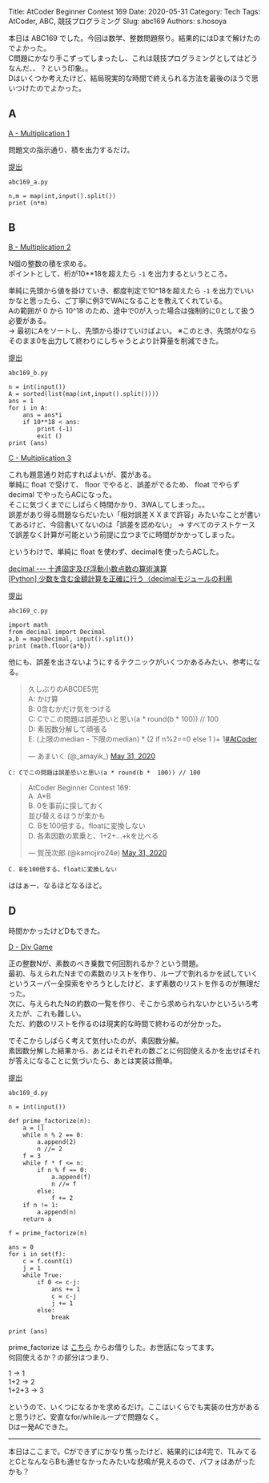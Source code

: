Title: AtCoder Beginner Contest 169
Date: 2020-05-31
Category: Tech
Tags: AtCoder, ABC, 競技プログラミング
Slug: abc169
Authors: s.hosoya

本日は ABC169 でした。今回は数学、整数問題祭り。結果的にはDまで解けたのでよかった。  
C問題にかなり手こずってしまったし、これは競技プログラミングとしてはどうなんだ、、？という印象。。  
Dはいくつか考えたけど、結局現実的な時間で終えられる方法を最後のほうで思いつけたのでよかった。  

## A

[A - Multiplication 1](https://atcoder.jp/contests/abc169/tasks/abc169_a)  

問題文の指示通り、積を出力するだけ。

[提出](https://atcoder.jp/contests/abc169/submissions/13774716)  
~~~
abc169_a.py

n,m = map(int,input().split())
print (n*m)
~~~

## B

[B - Multiplication 2](https://atcoder.jp/contests/abc169/tasks/abc169_b)  

N個の整数の積を求める。  
ポイントとして、桁が10**18を超えたら `-1` を出力するというところ。  

単純に先頭から値を掛けていき、都度判定で10^18を超えたら `-1` を出力でいいかなと思ったら、ご丁寧に例3でWAになることを教えてくれている。  
Aの範囲が 0 から 10^18 のため、途中で0が入った場合は強制的に0として扱う必要がある。  
 → 最初にAをソートし、先頭から掛けていけばよい。 ※このとき、先頭が0ならそのまま0を出力して終わりにしちゃうとより計算量を削減できた。

[提出](https://atcoder.jp/contests/abc169/submissions/13782474)  
~~~
abc169_b.py

n = int(input())
A = sorted(list(map(int,input().split())))
ans = 1
for i in A:
    ans = ans*i
    if 10**18 < ans:
        print (-1)
        exit ()
print (ans)
~~~

[C - Multiplication 3](https://atcoder.jp/contests/abc169/tasks/abc169_c)  

これも題意通り対応すればよいが、罠がある。  
単純に float で受けて、 floor でやると、誤差がでるため、 float でやらず decimal でやったらACになった。  
そこに気づくまでにしばらく時間かかり、3WAしてしまった。。  
誤差があり得る問題ならだいたい「相対誤差ＸＸまで許容」みたいなことが書いてあるけど、今回書いてないのは「誤差を認めない」 → すべてのテストケースで誤差なく計算が可能という前提に立つまでに時間がかかってしまった。  

というわけで、単純に float を使わず、decimalを使ったらACした。  

[decimal --- 十進固定及び浮動小数点数の算術演算](https://docs.python.org/ja/3/library/decimal.html)  
[[Python] 少数を含む金額計算を正確に行う（decimalモジュールの利用](https://www.yoheim.net/blog.php?q=20170805)  

[提出](https://atcoder.jp/contests/abc169/submissions/13782474)  

~~~
abc169_c.py

import math
from decimal import Decimal
a,b = map(Decimal, input().split())
print (math.floor(a*b))
~~~

他にも、誤差を出さないようにするテクニックがいくつかあるみたい、参考になる。

<blockquote class="twitter-tweet" data-partner="tweetdeck"><p lang="ja" dir="ltr">久しぶりのABCDE5完<br>A: かけ算<br>B: 0含むかだけ気をつける<br>C: Cでこの問題は誤差恐いと思い(a * round(b *  100)) // 100<br>D: 素因数分解して頑張る<br>E: (上限のmedian - 下限のmedian) * (2 if n%2==0 else 1 )+ 1<a href="https://twitter.com/hashtag/AtCoder?src=hash&amp;ref_src=twsrc%5Etfw">#AtCoder</a></p>&mdash; あまいく (@_amayik_) <a href="https://twitter.com/_amayik_/status/1267089153780445184?ref_src=twsrc%5Etfw">May 31, 2020</a></blockquote>
<script async src="https://platform.twitter.com/widgets.js" charset="utf-8"></script>  

`C: Cでこの問題は誤差恐いと思い(a * round(b *  100)) // 100`  


<blockquote class="twitter-tweet" data-partner="tweetdeck"><p lang="ja" dir="ltr">AtCoder Beginner Contest 169:<br>A. A*B<br>B. 0を事前に探しておく<br>   並び替えるほうが楽かも<br>C. Bを100倍する。floatに変換しない<br>D. 各素因数の累乗と、1+2+…+kを比べる</p>&mdash; 賀茂次郎 (@kamojiro24e) <a href="https://twitter.com/kamojiro24e/status/1267089102152728576?ref_src=twsrc%5Etfw">May 31, 2020</a></blockquote>
<script async src="https://platform.twitter.com/widgets.js" charset="utf-8"></script>

`C. Bを100倍する。floatに変換しない`  

ははぁー、なるほどなるほど。  

## D

時間かかったけどDもできた。  

[D - Div Game](https://atcoder.jp/contests/abc169/tasks/abc169_d)  

正の整数Nが、素数のべき乗数で何回割れるか？という問題。  
最初、与えられたNまでの素数のリストを作り、ループで割れるかを試していくというスーパー全探索をやろうとしたけど、まず素数のリストを作るのが無理だった。  
次に、与えられたNの約数の一覧を作り、そこから求められないかといろいろ考えたが、これも難しい。  
ただ、約数のリストを作るのは現実的な時間で終わるのが分かった。  

でそこからしばらく考えて気付いたのが、素因数分解。  
素因数分解した結果から、あとはそれぞれの数ごとに何回使えるかを出せばそれが答えになることに気づいたら、あとは実装は簡単。  

[提出](https://atcoder.jp/contests/abc169/submissions/13865568)

~~~
abc169_d.py

n = int(input())

def prime_factorize(n):
    a = []
    while n % 2 == 0:
        a.append(2)
        n //= 2
    f = 3
    while f * f <= n:
        if n % f == 0:
            a.append(f)
            n //= f
        else:
            f += 2
    if n != 1:
        a.append(n)
    return a

f = prime_factorize(n)

ans = 0
for i in set(f):
    c = f.count(i)
    j = 1
    while True:
        if 0 <= c-j:
            ans += 1
            c = c-j
            j += 1
        else:
            break

print (ans)
~~~

prime_factorize は [こちら](https://note.nkmk.me/python-prime-factorization/) からお借りした。お世話になってます。  
何回使えるか？の部分はつまり、

1 -> 1  
1+2 -> 2  
1+2+3 -> 3  

というので、いくつになるかを求めるだけ。ここはいくらでも実装の仕方があると思うけど、安直なfor/whileループで問題なく。  
Dは一発ACできた。  

---

本日はここまで。Cができずにかなり焦ったけど、結果的には4完で、TLみてるとCとなんならBも通せなかったみたいな悲鳴が見えるので、パフォはあがったかも？  
